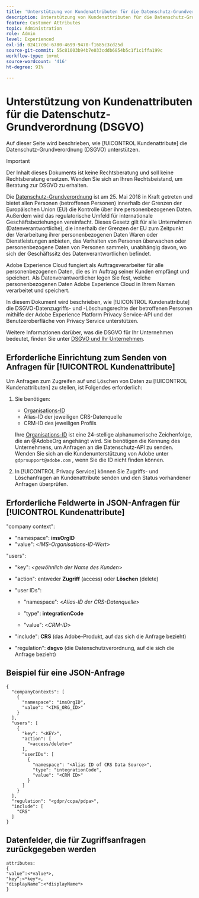 ```yaml
---
title: 'Unterstützung von Kundenattributen für die Datenschutz-Grundverordnung (DSGVO) '
description: Unterstützung von Kundenattributen für die Datenschutz-Grundverordnung (DSGVO)
feature: Customer Attributes
topic: Administration
role: Admin
level: Experienced
exl-id: 02417c0c-6780-4699-9470-f1685c3cd25d
source-git-commit: 55c81003b94b7e033cddb6854b5c1f1c1ffa199c
workflow-type: tm+mt
source-wordcount: '416'
ht-degree: 91%

---
```


# Unterstützung von Kundenattributen für die Datenschutz-Grundverordnung (DSGVO)

Auf dieser Seite wird beschrieben, wie [!UICONTROL Kundenattribute] die Datenschutz-Grundverordnung (DSGVO) unterstützen.

>[!IMPORTANT]
>
>Der Inhalt dieses Dokuments ist keine Rechtsberatung und soll keine Rechtsberatung ersetzen. Wenden Sie sich an Ihren Rechtsbeistand, um Beratung zur DSGVO zu erhalten.

Die [Datenschutz-Grundverordnung](https://business.adobe.com/de/privacy/general-data-protection-regulation.html) ist am 25. Mai 2018 in Kraft getreten und bietet allen Personen (betroffenen Personen) innerhalb der Grenzen der Europäischen Union (EU) die Kontrolle über ihre personenbezogenen Daten. Außerdem wird das regulatorische Umfeld für internationale Geschäftsbeziehungen vereinfacht. Dieses Gesetz gilt für alle Unternehmen (Datenverantwortliche), die innerhalb der Grenzen der EU zum Zeitpunkt der Verarbeitung ihrer personenbezogenen Daten Waren oder Dienstleistungen anbieten, das Verhalten von Personen überwachen oder personenbezogene Daten von Personen sammeln, unabhängig davon, wo sich der Geschäftssitz des Datenverantwortlichen befindet.

Adobe Experience Cloud fungiert als Auftragsverarbeiter für alle personenbezogenen Daten, die es im Auftrag seiner Kunden empfängt und speichert. Als Datenverantwortlicher legen Sie fest, welche personenbezogenen Daten Adobe Experience Cloud in Ihrem Namen verarbeitet und speichert.

In diesem Dokument wird beschrieben, wie [!UICONTROL Kundenattribute] die DSGVO-Datenzugriffs- und -Löschungsrechte der betroffenen Personen mithilfe der Adobe Experience Platform Privacy Service-API und der Benutzeroberfläche von Privacy Service unterstützen.

Weitere Informationen darüber, was die DSGVO für Ihr Unternehmen bedeutet, finden Sie unter [DSGVO und Ihr Unternehmen](https://business.adobe.com/privacy/general-data-protection-regulation.html).

## Erforderliche Einrichtung zum Senden von Anfragen für [!UICONTROL Kundenattribute]

Um Anfragen zum Zugreifen auf und Löschen von Daten zu [!UICONTROL Kundenattributen] zu stellen, ist Folgendes erforderlich:

1. Sie benötigen:

   * [Organisations-ID](#organizations.md)
   * Alias-ID der jeweiligen CRS-Datenquelle
   * CRM-ID des jeweiligen Profils

   Ihre [Organisations-ID](#organizations.md) ist eine 24-stellige alphanumerische Zeichenfolge, die an @AdobeOrg angehängt wird. Sie benötigen die Kennung des Unternehmens, um Anfragen an die Datenschutz-API zu senden. Wenden Sie sich an die Kundenunterstützung von Adobe unter `gdprsupport@adobe.com` , wenn Sie die ID nicht finden können.

1. In [!UICONTROL Privacy Service] können Sie Zugriffs- und Löschanfragen an Kundenattribute senden und den Status vorhandener Anfragen überprüfen.

## Erforderliche Feldwerte in JSON-Anfragen für [!UICONTROL Kundenattribute]

&quot;company context&quot;:

* &quot;namespace&quot;: **imsOrgID**
* &quot;value&quot;: &lt;*IMS-Organisations-ID-Wert*>

&quot;users&quot;:

* &quot;key&quot;: &lt;*gewöhnlich der Name des Kunden*>

* &quot;action&quot;: entweder **Zugriff** (access) oder **Löschen** (delete)

* &quot;user IDs&quot;:

   * &quot;namespace&quot;: &lt;*Alias-ID der CRS-Datenquelle*>

   * &quot;type&quot;: **integrationCode**

   * &quot;value&quot;: &lt;*CRM-ID*>

* &quot;include&quot;: **CRS** (das Adobe-Produkt, auf das sich die Anfrage bezieht)

* &quot;regulation&quot;: **dsgvo** (die Datenschutzverordnung, auf die sich die Anfrage bezieht)

## Beispiel für eine JSON-Anfrage

```
{
  "companyContexts": [
    {
      "namespace": "imsOrgID",
      "value": "<IMS_ORG_ID>"
    }
  ],
  "users": [
    {
      "key": "<KEY>",
      "action": [
        "<access/delete>"
      ],
      "userIDs": [
        {
          "namespace": "<Alias ID of CRS Data Source>",
          "type": "integrationCode",
          "value": "<CRM ID>"
        }
      ]
    }
  ],
  "regulation": "<gdpr/ccpa/pdpa>",
  "include": [
    "CRS"
  ]
}
```

## Datenfelder, die für Zugriffsanfragen zurückgegeben werden

```
attributes:
{
"value”:<*value*>,
"key”:<*key*>,
"displayName”:<*displayName*>
}
```
